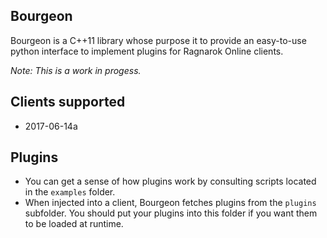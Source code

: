 Bourgeon
--------
Bourgeon is a C++11 library whose purpose it to provide an easy-to-use python
interface to implement plugins for Ragnarok Online clients.  

*Note: This is a work in progess.*

Clients supported
-----------------
* 2017-06-14a

Plugins
-------
* You can get a sense of how plugins work by consulting scripts located in
the `examples` folder.  
* When injected into a client, Bourgeon fetches plugins from the `plugins`
subfolder. You should put your plugins into this folder if you want them to be
loaded at runtime.
